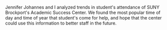 Jennifer Johannes and I analyzed trends in student's attendance of SUNY Brockport's Academic Success Center. We found the most popular time of day 
and time of year that student's come for help, and hope that the center could use this information to better staff in the future.
